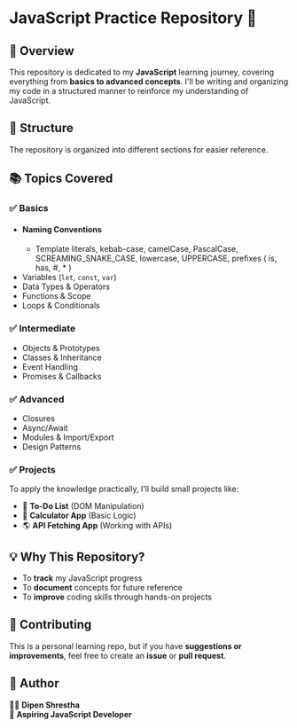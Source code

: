 # JavaScript Practice Repository 🚀

## 📌 Overview

This repository is dedicated to my **JavaScript** learning journey, covering everything from **basics to advanced concepts**.
I'll be writing and organizing my code in a structured manner to reinforce my understanding of JavaScript.

## 📂 Structure

The repository is organized into different sections for easier reference.

## 📚 Topics Covered

### ✅ **Basics**

- #### Naming Conventions
  - Template literals, kebab-case, camelCase, PascalCase, SCREAMING_SNAKE_CASE, lowercase, UPPERCASE, prefixes ( is, has, #, * )
- Variables (`let`, `const`, `var`)
- Data Types & Operators
- Functions & Scope
- Loops & Conditionals

### ✅ **Intermediate**

- Objects & Prototypes
- Classes & Inheritance
- Event Handling
- Promises & Callbacks

### ✅ **Advanced**

- Closures
- Async/Await
- Modules & Import/Export
- Design Patterns

### ✅ **Projects**

To apply the knowledge practically, I’ll build small projects like:

- 📝 **To-Do List** (DOM Manipulation)
- 🧮 **Calculator App** (Basic Logic)
- 🌎 **API Fetching App** (Working with APIs)

## 💡 Why This Repository?

- To **track** my JavaScript progress
- To **document** concepts for future reference
- To **improve** coding skills through hands-on projects

## 📢 Contributing

This is a personal learning repo, but if you have **suggestions or improvements**, feel free to create an **issue** or **pull request**.

## 📌 Author

👨‍💻 **Dipen Shrestha**  
🚀 **Aspiring JavaScript Developer**

